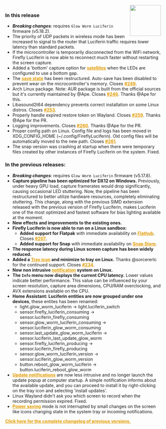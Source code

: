 <style>
.footer {
  display: none;
}
.px-3 {
  padding-right: 30px !important;
  padding-left: 10px !important;
}
.my-5 {
  margin-top: 10px !important;
  margin-bottom: 10px !important;
}
strong {
  font-weight: bold;
}
a {
  font-weight: bold;
  color: #E19A00FF;
}
</style>
<img align="right" width="100" height="100" src="https://raw.githubusercontent.com/sblantipodi/firefly_luciferin/master/data/img/luciferin_logo.png">

### In this release

- ***Breaking changes***: requires `Glow Worm Luciferin` firmware (v5.18.2).
- The priority of UDP packets in wireless mode has been increased to signal to the router that Luciferin traffic
  requires lower latency than standard packets.
- If the microcontroller is temporarily disconnected from the WiFi network, Firefly Luciferin is now able to reconnect
  much faster without restarting the screen capture.
- Added a 'bottom' capture option
  for [satellites](https://github.com/sblantipodi/firefly_luciferin/wiki/Surround-lighting-with-satellites) when the
  LEDs are configured to use a bottom gap.
- The [save state](https://github.com/sblantipodi/firefly_luciferin/wiki/Remote-Access#luciferin-web-interface) has been
  restructured. Auto-save has been disabled to prevent wear on the microcontroller's memory.
  Closes [#249](https://github.com/sblantipodi/firefly_luciferin/issues/249).
- Arch Linux package. Note: AUR package is built from the official sources but it's currently maintained by @Ape.
  Closes [#246](https://github.com/sblantipodi/firefly_luciferin/issues/246). Thanks @Ape for this.
- Libasound2t64 dependency prevents correct installation on some Linux distros.
  Closes [#253](https://github.com/sblantipodi/firefly_luciferin/issues/253).
- Properly handle expired restore token on Wayland.
  Closes [#259](https://github.com/sblantipodi/firefly_luciferin/issues/259). Thanks @Ape for the PR.
- Logging improvements. Closes [#260](https://github.com/sblantipodi/firefly_luciferin/pull/260). Thanks @Ape for the
  PR.
- Proper config path on Linux. Config file and logs has been moved in XDG_CONFIG_HOME (~/.config/FireflyLuciferin). Old
  config files will be automatically moved to the new path.
  Closes [#261](https://github.com/sblantipodi/firefly_luciferin/pull/261).
- The snap version was crashing at startup when there were temporary files created by other instances of Firefly Luciferin on the system. Fixed.

### In the previous releases:

- ***Breaking changes***: requires `Glow Worm Luciferin` firmware (v5.17.8).
- **Capture pipeline has been optimized for DX12 on Windows.** Previously, under heavy GPU load, capture framerates would drop significantly, causing occasional LED stuttering. Now, the pipeline has been restructured to better utilize hardware resources, completely eliminating stuttering. This change, along with the previous SIMD extension released with the previous version of Firefly Luciferin, makes Luciferin one of the most optimized and fastest software for bias lighting available at the moment.
- **New effects and improvements to the existing ones.**
- **Firefly Luciferin is now able to run on a Linux sandbox:**
  - **Added support for Flatpak** with immediate availability on **[Flathub](https://flathub.org/apps/org.dpsoftware.FireflyLuciferin)**. Closes [#207](https://github.com/sblantipodi/firefly_luciferin/issues/207).
  - **Added support for Snap** with immediate availability on **[Snap Store](https://snapcraft.io/fireflyluciferin)**.
- **The response latency during Linux screen capture has been widely reduced.**
- **Added a [Tray icon](https://github.com/sblantipodi/firefly_luciferin/wiki/Linux-support#luciferin-supports-wayland) and minimize to tray on Linux.** Thanks @sorcererlc for the continued support. Closes [#234](https://github.com/sblantipodi/firefly_luciferin/issues/234).
- **New non intrusive [notification](https://github.com/sblantipodi/firefly_luciferin/wiki/Linux-support#luciferin-supports-wayland) system on Linux.**
- **The `Info` menu now displays the current CPU latency.** Lower values indicate better performance. This value can be
  influenced by your screen resolution, capture area dimensions, CPU/RAM overclocking, and AVX extensions available on
  the CPU.
- **Home Assistant: Luciferin entities are now grouped under one devices**, these entites has been renamed:
  - light.glow_worm_luciferin -> light.luciferin_switch
  - sensor.firefly_luciferin_consuming -> sensor.luciferin_firefly_consuming
  - sensor.glow_worm_luciferin_consuming -> sensor.luciferin_glow_worm_consuming
  - sensor.last_update_glow_worm_luciferin -> sensor.luciferin_last_update_glow_worm
  - sensor.firefly_luciferin_producing -> sensor.luciferin_firefly_producing
  - sensor.glow_worm_luciferin_version -> sensor.luciferin_glow_worm_version
  - button.reboot_glow_worm_luciferin -> button.luciferin_reboot_glow_worm
- [Update notifications](https://github.com/sblantipodi/firefly_luciferin/wiki/Luciferin-update-management) are now less intrusive and no longer launch the update popup at computer startup. A simple notification informs about the available update, and you can proceed to install it by right-clicking on the tray icon and selecting 'install updates'.
- Linux Wayland didn't ask you which screen to record when the recording permission expired. Fixed.
- [Power saving](https://github.com/sblantipodi/firefly_luciferin/wiki/Power-saving-features) mode is not interrupted by small changes on the screen like icons changing state in the system tray or incoming notifications.

[Click here for the complete changelog of previous versions.](https://github.com/sblantipodi/firefly_luciferin/releases)
